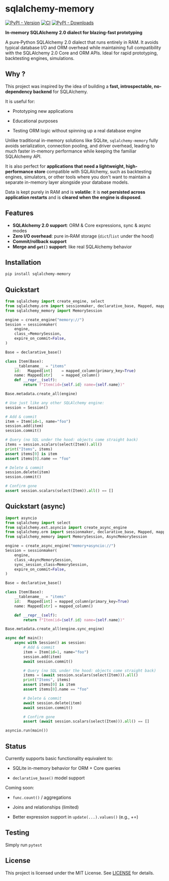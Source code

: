# sqlalchemy-memory

[![PyPI - Version](https://img.shields.io/pypi/v/sqlalchemy-memory)](https://pypi.org/project/sqlalchemy-memory/)
[![CI](https://github.com/rundef/sqlalchemy-memory/actions/workflows/ci.yml/badge.svg)](https://github.com/rundef/sqlalchemy-memory/actions/workflows/ci.yml)
[![PyPI - Downloads](https://img.shields.io/pypi/dm/sqlalchemy-memory)](https://pypistats.org/packages/sqlalchemy-memory)


**In‑memory SQLAlchemy 2.0 dialect for blazing‑fast prototyping**

A pure‑Python SQLAlchemy 2.0 dialect that runs entirely in RAM.
It avoids typical database I/O and ORM overhead while maintaining full compatibility with the SQLAlchemy 2.0 Core and ORM APIs.
Ideal for rapid prototyping, backtesting engines, simulations.

## Why ?

This project was inspired by the idea of building a **fast, introspectable, no-dependency backend** for SQLAlchemy.

It is useful for:

- Prototyping new applications

- Educational purposes

- Testing ORM logic without spinning up a real database engine

Unlike traditional in-memory solutions like SQLite, `sqlalchemy-memory` fully avoids serialization, connection pooling, and driver overhead, leading to much faster in-memory performance while keeping the familiar SQLAlchemy API.

It is also perfect for **applications that need a lightweight, high-performance store** compatible with SQLAlchemy, such as backtesting engines, simulators, or other tools where you don't want to maintain a separate in-memory layer alongside your database models.

Data is kept purely in RAM and is **volatile**: it is **not persisted across application restarts** and is **cleared when the engine is disposed**.

## Features

- **SQLAlchemy 2.0 support**: ORM & Core expressions, sync & async modes
- **Zero I/O overhead**: pure in‑RAM storage (`dict`/`list` under the hood)
- **Commit/rollback support**
- **Merge and `get()` support**: like real SQLAlchemy behavior

## Installation

```bash
pip install sqlalchemy-memory
```

## Quickstart

```python
from sqlalchemy import create_engine, select
from sqlalchemy.orm import sessionmaker, declarative_base, Mapped, mapped_column
from sqlalchemy_memory import MemorySession

engine = create_engine("memory://")
Session = sessionmaker(
    engine,
    class_=MemorySession,
    expire_on_commit=False,
)

Base = declarative_base()

class Item(Base):
    __tablename__ = "items"
    id:   Mapped[int]    = mapped_column(primary_key=True)
    name: Mapped[str]    = mapped_column()
    def __repr__(self):
        return f"Item(id={self.id} name={self.name})"

Base.metadata.create_all(engine)

# Use just like any other SQLAlchemy engine:
session = Session()

# Add & commit
item = Item(id=1, name="foo")
session.add(item)
session.commit()

# Query (no SQL under the hood: objects come straight back)
items = session.scalars(select(Item)).all()
print("Items", items)
assert items[0] is item
assert items[0].name == "foo"

# Delete & commit
session.delete(item)
session.commit()

# Confirm gone
assert session.scalars(select(Item)).all() == []
```

## Quickstart (async)

```python
import asyncio
from sqlalchemy import select
from sqlalchemy.ext.asyncio import create_async_engine
from sqlalchemy.orm import sessionmaker, declarative_base, Mapped, mapped_column
from sqlalchemy_memory import MemorySession, AsyncMemorySession

engine = create_async_engine("memory+asyncio://")
Session = sessionmaker(
    engine,
    class_=AsyncMemorySession,
    sync_session_class=MemorySession,
    expire_on_commit=False,
)

Base = declarative_base()

class Item(Base):
    __tablename__ = "items"
    id:   Mapped[int] = mapped_column(primary_key=True)
    name: Mapped[str] = mapped_column()

    def __repr__(self):
        return f"Item(id={self.id} name={self.name})"

Base.metadata.create_all(engine.sync_engine)

async def main():
    async with Session() as session:
        # Add & commit
        item = Item(id=1, name="foo")
        session.add(item)
        await session.commit()

        # Query (no SQL under the hood: objects come straight back)
        items = (await session.scalars(select(Item))).all()
        print("Items", items)
        assert items[0] is item
        assert items[0].name == "foo"

        # Delete & commit
        await session.delete(item)
        await session.commit()

        # Confirm gone
        assert (await session.scalars(select(Item))).all() == []

asyncio.run(main())
```

## Status

Currently supports basic functionality equivalent to:

- SQLite in-memory behavior for ORM + Core queries

- `declarative_base()` model support

Coming soon:

- `func.count()` / aggregations

- Joins and relationships (limited)

- Better expression support in `update(...).values()` (e.g., +=)

## Testing

Simply run `pytest`

## License

This project is licensed under the MIT License.
See [LICENSE](LICENSE) for details.
